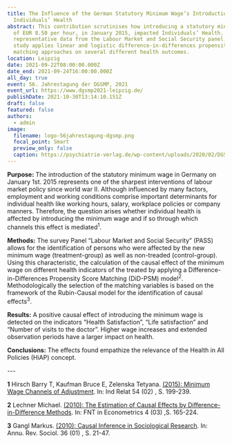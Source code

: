 ```yaml
---
title: The Influence of the German Statutory Minimum Wage’s Introduction on
  Individuals’ Health
abstract: This contribution scrutinises how introducing a statutory minimum wage
  of EUR 8.50 per hour, in January 2015, impacted Individuals’ Health. Based on
  representative data from the Labour Market and Social Security panel, the
  study applies linear and logistic difference-in-differences propensity score
  matching approaches on several different health outcomes.
location: Leipzig
date: 2021-09-22T08:00:00.000Z
date_end: 2021-09-24T16:00:00.000Z
all_day: true
event: 56. Jahrestagung der DGSMP, 2021
event_url: https://www.dgsmp2021-leipzig.de/
publishDate: 2021-10-30T13:14:10.151Z
draft: false
featured: false
authors:
  - admin
image:
  filename: logo-56jahrestagung-dgsmp.png
  focal_point: Smart
  preview_only: false
  caption: https://psychiatrie-verlag.de/wp-content/uploads/2020/02/DGSMP-Jahrestagung.png
---
```

**Purpose:** The introduction of the statutory minimum wage in Germany on January 1st. 2015 represents one of the sharpest interventions of labour market policy since world war II. Although influenced by many factors, employment and working conditions comprise important determinants for individual health like working hours, salary, workplace policies or company manners. Therefore, the question arises whether individual health is affected by introducing the minimum wage and if so through which channels this effect is mediated<sup>1</sup>.

**Methods:** The survey Panel “Labour Market and Social Security” (PASS) allows for the identification of persons who were affected by the new minimum wage (treatment-group) as well as non-treaded (control-group). Using this characteristic, the calculation of the causal effect of the minimum wage on different health indicators of the treated by applying a Difference-in-Differences Propensity Score Matching (DiD-PSM) model<sup>2</sup>. Methodologically the selection of the matching variables is based on the framework of the Rubin-Causal model for the identification of causal effects<sup>3</sup>.

**Results:** A positive causal effect of introducing the minimum wage is detected on the indicators “Health Satisfaction”, “Life satisfaction” and “Number of visits to the doctor”. Higher wage increases and extended observation periods have a larger impact on health.

**Conclusions:** The effects found empathize the relevance of the Health in All Policies (HiAP) concept.

\---

**1** Hirsch Barry T, Kaufman Bruce E, Zelenska Tetyana. [(2015): Minimum Wage Channels of Adjustment](https://www.thieme-connect.com/products/ejournals/linkout/10.1055/s-0041-1732020/id/JR1732020-0001). In: Ind Relat 54 (02) , S. 199-239.

[](<>)**2** Lechner Michael. [(2010): The Estimation of Causal Effects by Difference-in-Difference Methods](https://www.thieme-connect.com/products/ejournals/linkout/10.1055/s-0041-1732020/id/JR1732020-0002). In: FNT in Econometrics 4 (03) ,S. 165-224.

[](<>)**3** Gangl Markus. [(2010): Causal Inference in Sociological Research](https://www.thieme-connect.com/products/ejournals/linkout/10.1055/s-0041-1732020/id/JR1732020-0003). In: Annu. Rev. Sociol. 36 (01) , S. 21-47.